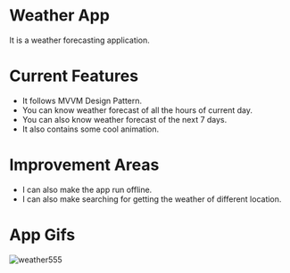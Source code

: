 # Weather App
It is a weather forecasting application.

# Current Features
* It follows MVVM Design Pattern.
* You can know weather forecast of all the hours of current day.
* You can also know weather forecast of the next 7 days.
* It also contains some cool animation.

# Improvement Areas
* I can also make the app run offline.
* I can also make searching for getting the weather of different location.

# App Gifs
![weather555](https://user-images.githubusercontent.com/84356050/187085907-a2808495-fcfe-4a0d-b535-ad0e056669a0.gif)